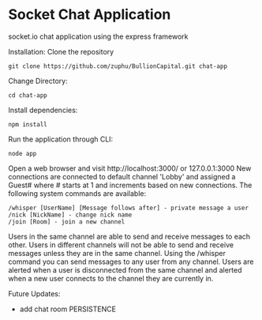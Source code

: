 # Socket Chat Application
socket.io chat application using the express framework

Installation:
Clone the repository
```
git clone https://github.com/zuphu/BullionCapital.git chat-app
```
Change Directory:
```
cd chat-app
```
Install dependencies:
```
npm install
```
Run the application through CLI:
```
node app
```

Open a web browser and visit http://localhost:3000/ or 127.0.0.1:3000
New connections are connected to default channel 'Lobby' and assigned a Guest# where # starts at 1 and increments based on new connections. The following system commands are available:
```
/whisper [UserName] [Message follows after] - private message a user
/nick [NickName] - change nick name
/join [Room] - join a new channel
```

Users in the same channel are able to send and receive messages to each other. Users in different channels will not be able to send and receive messages unless they are in the same channel. Using the /whisper command you can send messages to any user from any channel. Users are alerted when a user is disconnected from the same channel and alerted when a new user connects to the channel they are currently in.

Future Updates:
- add chat room PERSISTENCE
